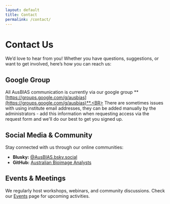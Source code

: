 ```yaml
---
layout: default
title: Contact
permalink: /contact/
---
```


# Contact Us

We’d love to hear from you! Whether you have questions, suggestions, or want to get involved, here’s how you can reach us:

## Google Group
All AusBIAS communication is currently via our google group **[https://groups.google.com/g/ausbias](https://groups.google.com/g/ausbias)**.<BR>
There are sometimes issues with using institute email addresses, they can be added manually by the administrators - add this information when requesting access via the request form and we'll do our best to get you signed up. 

## Social Media & Community
Stay connected with us through our online communities:
- **Blusky:** [@AusBIAS.bsky.social](https://ausbias.bsky.social) 
- **GitHub:** [Australian Bioimage Analysts](https://github.com/ausbias)

## Events & Meetings
We regularly host workshops, webinars, and community discussions. Check our [Events](/events/) page for upcoming activities.


